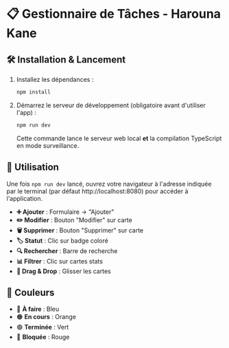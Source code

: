 # 📋 Gestionnaire de Tâches - Harouna Kane


## 🛠️ Installation & Lancement

1. Installez les dépendances :
	```bash
	npm install
	```
2. Démarrez le serveur de développement (obligatoire avant d'utiliser l'app) :
	```bash
	npm run dev
	```
	Cette commande lance le serveur web local **et** la compilation TypeScript en mode surveillance.

## 🚀 Utilisation

Une fois `npm run dev` lancé, ouvrez votre navigateur à l'adresse indiquée par le terminal (par défaut http://localhost:8080) pour accéder à l'application.

- **➕ Ajouter** : Formulaire → "Ajouter"
- **✏️ Modifier** : Bouton "Modifier" sur carte
- **🗑️ Supprimer** : Bouton "Supprimer" sur carte  
- **🏷️ Statut** : Clic sur badge coloré
- **🔍 Rechercher** : Barre de recherche
- **📊 Filtrer** : Clic sur cartes stats
- **🎯 Drag & Drop** : Glisser les cartes

## 🎨 Couleurs

- 🔵 **À faire** : Bleu
- 🟠 **En cours** : Orange
- 🟢 **Terminée** : Vert
- 🔴 **Bloquée** : Rouge
